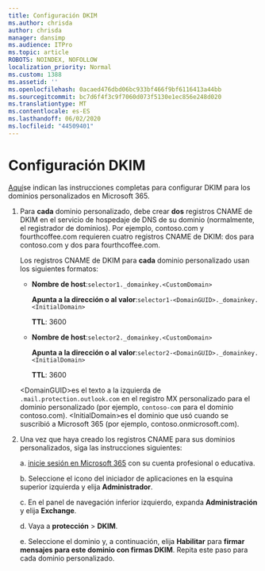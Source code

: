 ```yaml
---
title: Configuración DKIM
ms.author: chrisda
author: chrisda
manager: dansimp
ms.audience: ITPro
ms.topic: article
ROBOTS: NOINDEX, NOFOLLOW
localization_priority: Normal
ms.custom: 1388
ms.assetid: ''
ms.openlocfilehash: 0acaed476dbd06bc933bf466f9bf6116413a44bb
ms.sourcegitcommit: bc7d6f4f3c9f7060d073f5130e1ec856e248d020
ms.translationtype: MT
ms.contentlocale: es-ES
ms.lasthandoff: 06/02/2020
ms.locfileid: "44509401"
---
```

# <a name="setup-dkim"></a>Configuración DKIM

[Aquí](https://docs.microsoft.com/microsoft-365/security/office-365-security/use-dkim-to-validate-outbound-email#steps-you-need-to-do-to-manually-set-up-dkim)se indican las instrucciones completas para configurar DKIM para los dominios personalizados en Microsoft 365.

1. Para **cada** dominio personalizado, debe crear **dos** registros CNAME de DKIM en el servicio de hospedaje de DNS de su dominio (normalmente, el registrador de dominios). Por ejemplo, contoso.com y fourthcoffee.com requieren cuatro registros CNAME de DKIM: dos para contoso.com y dos para fourthcoffee.com.

   Los registros CNAME de DKIM para **cada** dominio personalizado usan los siguientes formatos:

   - **Nombre de host**:`selector1._domainkey.<CustomDomain>`

     **Apunta a la dirección o al valor**:`selector1-<DomainGUID>._domainkey.<InitialDomain>`

     **TTL**: 3600

   - **Nombre de host**:`selector2._domainkey.<CustomDomain>`

     **Apunta a la dirección o al valor**:`selector2-<DomainGUID>._domainkey.<InitialDomain>`

     **TTL**: 3600

   \<DomainGUID\>es el texto a la izquierda de `.mail.protection.outlook.com` en el registro MX personalizado para el dominio personalizado (por ejemplo, `contoso-com` para el dominio contoso.com). \<InitialDomain\>es el dominio que usó cuando se suscribió a Microsoft 365 (por ejemplo, contoso.onmicrosoft.com).

2. Una vez que haya creado los registros CNAME para sus dominios personalizados, siga las instrucciones siguientes:

   a. [inicie sesión en Microsoft 365](https://support.office.microsoft.com/article/e9eb7d51-5430-4929-91ab-6157c5a050b4) con su cuenta profesional o educativa.

   b. Seleccione el icono del iniciador de aplicaciones en la esquina superior izquierda y elija **Administrador**.

   c. En el panel de navegación inferior izquierdo, expanda **Administración** y elija **Exchange**.

   d. Vaya a **protección**  >  **DKIM**.

   e. Seleccione el dominio y, a continuación, elija **Habilitar** para **firmar mensajes para este dominio con firmas DKIM**. Repita este paso para cada dominio personalizado.
